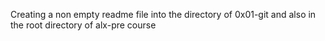 Creating a non empty readme file into the directory of 0x01-git and
also in the root directory of alx-pre course
